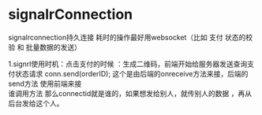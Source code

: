# signalrConnection
signalrconnection持久连接
 耗时的操作最好用websocket（比如 支付 状态的校验 和  批量数据的发送）

1.signrl使用时机：点击支付的时候 ：生成二维码，前端开始给服务器发送查询支付状态请求 conn.send(orderID);  这个是由后端的onreceive方法来接，后端的send方法 使用前端来接  
谁调用方法 那么connectid就是谁的，如果想发给别人，就传别人的数据 ，再从后台发给这个人。
